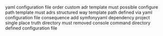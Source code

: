 yaml configuration file order custom adr template must possible configure path template must adrs structured way template path defined via yaml configuration file consequence add symfonyyaml dependency project single place truth directory must removed console command directory defined configuration file